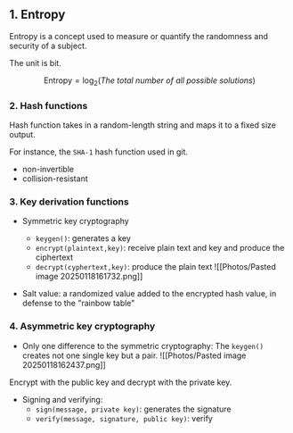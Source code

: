 ## 1. Entropy

Entropy is a concept used to measure or quantify the randomness and security of a subject.

The unit is $\text{bit}$.

$$\text{Entropy}=\log_2(The\ total\ number\ of\ all\ possible\ solutions)$$

### 2. Hash functions

Hash function takes in a random-length string and maps it to a fixed size output.

For instance, the `SHA-1` hash function used in git.

* non-invertible
* collision-resistant

### 3. Key derivation functions

* Symmetric key cryptography
	* `keygen()`: generates a key
	* `encrypt(plaintext,key)`: receive plain text and key and produce the ciphertext
	* `decrypt(cyphertext,key)`: produce the plain text
![[Photos/Pasted image 20250118161732.png]]

* Salt value: a randomized value added to the encrypted hash value, in defense to the "rainbow table"

### 4. Asymmetric key cryptography

* Only one difference to the symmetric cryptography: The `keygen()` creates not one single key but a pair.
![[Photos/Pasted image 20250118162437.png]]

Encrypt with the public key and decrypt with the private key.

* Signing and verifying:
	* `sign(message, private key)`: generates the signature
	* `verify(message, signature, public key)`: verify